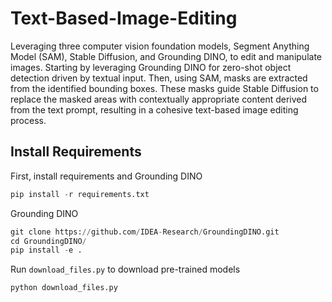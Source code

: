 # Text-Based-Image-Editing

Leveraging three computer vision foundation models, Segment Anything Model (SAM), Stable Diffusion, and Grounding DINO, to edit and manipulate images. Starting by leveraging Grounding DINO for zero-shot object detection driven by textual input. Then, using SAM, masks are extracted from the identified bounding boxes. These masks guide Stable Diffusion to replace the masked areas with contextually appropriate content derived from the text prompt, resulting in a cohesive text-based image editing process.

## Install Requirements
First, install requirements and Grounding DINO

```python 
pip install -r requirements.txt
```

Grounding DINO
```python 
git clone https://github.com/IDEA-Research/GroundingDINO.git
cd GroundingDINO/
pip install -e .
```

Run `download_files.py` to download pre-trained models
```python 
python download_files.py
```



